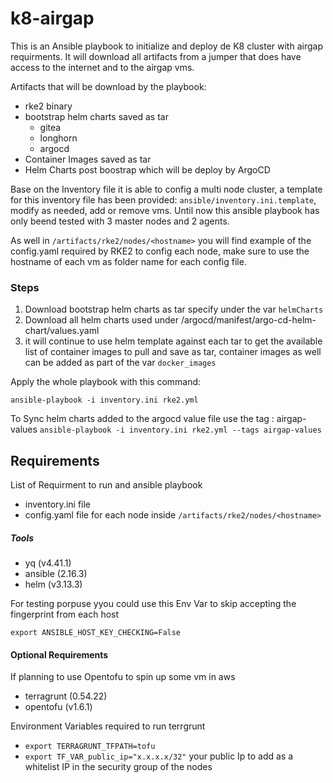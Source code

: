 # k8-airgap

This is an Ansible playbook to initialize and deploy de K8 cluster with airgap requirments. It will download all artifacts from a jumper that does have access to the internet and to the airgap vms. 

Artifacts that will be download by the playbook:
* rke2 binary
* bootstrap helm charts saved as tar
    - gitea
    - longhorn
    - argocd
* Container Images saved as tar
* Helm Charts post boostrap which will be deploy by ArgoCD

Base on the Inventory file it is able to config a multi node cluster, a template for this inventory file has been provided: ```ansible/inventory.ini.template```, modify as needed, add or remove vms. Until now this ansible playbook has only beend tested with 3 master nodes and 2 agents. 

As well in ```/artifacts/rke2/nodes/<hostname>``` you will find example of the config.yaml required by RKE2 to config each node, make sure to use the hostname of each vm as folder name for each config file. 

### Steps
1. Download bootstrap helm charts as tar specify under the var ```helmCharts```
2. Download all helm charts used under /argocd/manifest/argo-cd-helm-chart/values.yaml
3. it will continue to use helm template against each tar to get the available list of container images to pull and save as tar, container images as well can be added as part of the var ```docker_images``` 


Apply the whole playbook with this command: 

```ansible-playbook -i inventory.ini rke2.yml```

To Sync helm charts added to the argocd value file use the tag : airgap-values ```ansible-playbook -i inventory.ini rke2.yml --tags airgap-values```


## Requirements
List of Requirment to run and ansible playbook
* inventory.ini file
* config.yaml file for each node inside ```/artifacts/rke2/nodes/<hostname>```
##### Tools
* yq (v4.41.1)
* ansible (2.16.3)
* helm (v3.13.3)

For testing porpuse yyou could use this Env Var to skip accepting the fingerprint from each host

```export ANSIBLE_HOST_KEY_CHECKING=False```

#### Optional Requirements 
If planning to use Opentofu to spin up some vm in aws 
* terragrunt (0.54.22)
* opentofu (v1.6.1)

Environment Variables required to run terrgrunt

* ```export TERRAGRUNT_TFPATH=tofu``` 
* ```export TF_VAR_public_ip="x.x.x.x/32"``` your public Ip to add as a whitelist IP in the security group of the nodes 



     
